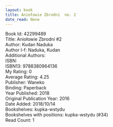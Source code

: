 ```yaml
---
layout: book
title: Aniołowie Zbrodni  no. 2
date_read: None
---
```


Book Id: 42299489<br />
Title: Aniołowie Zbrodni #2<br />
Author: Kudan Naduka<br />
Author l-f: Naduka, Kudan<br />
Additional Authors: <br />
ISBN: <br />
ISBN13: 9788380964136<br />
My Rating: 0<br />
Average Rating: 4.25<br />
Publisher: Waneko<br />
Binding: Paperback<br />
Year Published: 2018<br />
Original Publication Year: 2016<br />
Date Added: 2018/10/14<br />
Bookshelves: kupka-wstydu<br />
Bookshelves with positions: kupka-wstydu (#34)<br />
Read Count: 1<br />

